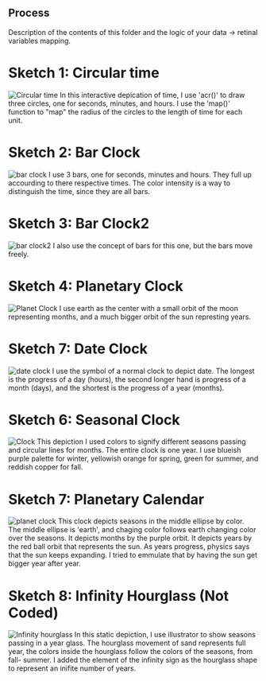 ## Process

Description of the contents of this folder and the logic of your data → retinal variables mapping.
# Sketch 1: Circular time 
![Circular time](https://github.com/nourzein/dvia-2019/blob/master/1.mapping-time/process/circulartime.png)
In this interactive depication of time, I use 'acr()' to draw three circles, one for seconds, minutes, and hours. 
I use the 'map()' function to "map" the radius of the circles to the length of time for each unit.  

# Sketch 2: Bar Clock
![bar clock](https://github.com/nourzein/dvia-2019/blob/master/1.mapping-time/barclock.png)
I use 3 bars, one for seconds, minutes and hours. They full up accourding to there respective times. The color intensity is a way to distinguish the time, since they are all bars. 

# Sketch 3: Bar Clock2
![bar clock2](https://github.com/nourzein/dvia-2019/blob/master/1.mapping-time/barclock2.png)
I also use the concept of bars for this one, but the bars move freely.

# Sketch 4: Planetary Clock
![Planet Clock](https://github.com/nourzein/dvia-2019/blob/master/1.mapping-time/process/planet_clock.png)
I use earth as the center with a small orbit of the moon representing months, and a much bigger orbit of the sun represting years.

# Sketch 7: Date Clock
![date clock](https://github.com/nourzein/dvia-2019/blob/master/1.mapping-time/process/date_clock.png)
I use the symbol of a normal clock to depict date. The longest is the progress of a day (hours), the second longer hand is progress of a month (days), and the shortest is the progress of a year (months). 

# Sketch 6: Seasonal Clock
![Clock](https://github.com/nourzein/dvia-2019/blob/master/1.mapping-time/process/seasonal_clock.png)
This depiction I used colors to signify different seasons passing and circular lines for months. The entire clock is one year.
I use blueish purple palette for winter, yellowish orange for spring, green for summer, and reddish copper for fall.

# Sketch 7: Planetary Calendar
![planet clock](https://github.com/nourzein/dvia-2019/blob/master/1.mapping-time/clock7.png)
This clock depicts seasons in the middle ellipse by color. The middle ellipse is 'earth', and chaging color follows earth changing color over the seasons. It depicts months by the purple orbit. It depicts years by the red ball orbit that represents the sun. As years progress, physics says that the sun keeps expanding. I tried to emmulate that by having the sun get bigger year after year.  

# Sketch 8: Infinity Hourglass (Not Coded)
![Infinity hourglass](https://github.com/nourzein/dvia-2019/blob/master/1.mapping-time/hourglass_seasons%2Byears.png)
In this static depiction, I use illustrator to show seasons passing in a year glass. The hourglass movement of sand represents full year, the colors inside the hourglass follow the colors of the seasons, from fall- summer. 
I added the element of the infinity sign as the hourglass shape to represent an inifite number of years.
